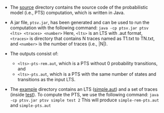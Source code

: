- The [source](./source/) directory contains the source code of the probabilistic model (i.e., PTS) computation, which is written in Java.

- A jar file, `ptsv.jar`, has been generated and can be used to run the computation with the following command:
``` java -cp ptsv.jar ptsv <lts> <traces> <number> ```
Here, `<lts>` is an LTS with .aut format, `<traces>` is directory that contains N traces named as T1.txt to TN.txt, and `<number>` is the number of traces (i.e., |N|).

- The outputs consist of: 
    - `<lts>-pts-rem.aut`, which is a PTS without 0 probability transitions, and 
    - `<lts>-pts.aut`, which is a PTS with the same number of states and transitions as the input LTS.

- The [example](./example/) directory contains an LTS ([simple.aut](./example/simple.aut)) and a set of traces (inside [test](./example/test/)). To compute the PTS, we use the following command:
``` java -cp ptsv.jar ptsv simple test 2 ```
This will produce `simple-rem-pts.aut` and `simple-pts.aut`